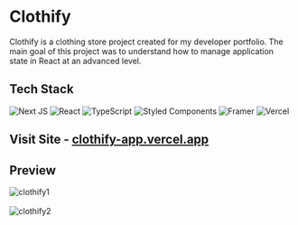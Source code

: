 # Clothify #

Clothify is a clothing store project created for my developer portfolio. The main goal of this project was to understand how to manage application state in React at an advanced level.

## Tech Stack ##


![Next JS](https://img.shields.io/badge/Next-black?style=for-the-badge&logo=next.js&logoColor=white) ![React](https://img.shields.io/badge/react-%2320232a.svg?style=for-the-badge&logo=react&logoColor=%2361DAFB) ![TypeScript](https://img.shields.io/badge/typescript-%23007ACC.svg?style=for-the-badge&logo=typescript&logoColor=white) ![Styled Components](https://img.shields.io/badge/styled--components-DB7093?style=for-the-badge&logo=styled-components&logoColor=white) ![Framer](https://img.shields.io/badge/Framer-black?style=for-the-badge&logo=framer&logoColor=blue) ![Vercel](https://img.shields.io/badge/vercel-%23000000.svg?style=for-the-badge&logo=vercel&logoColor=white)

## Visit Site - [clothify-app.vercel.app](https://clothify-app.vercel.app/)


 ## Preview ##

![clothify1](https://user-images.githubusercontent.com/66550003/233869136-03ceb8d7-c77b-411f-a97e-8e5288c54c98.png)<br/><br/>
![clothify2](https://user-images.githubusercontent.com/66550003/233869148-fef0c251-bd3a-4d38-982b-0c55845b5231.png)<br/><br/>
